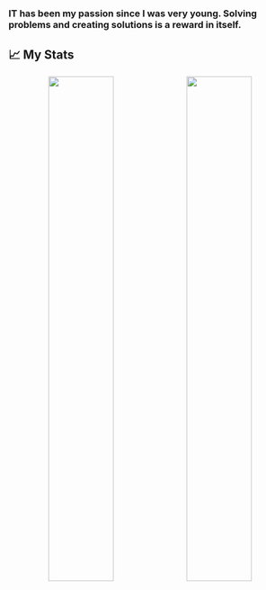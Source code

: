 ### IT has been my passion since I was very young. Solving problems and creating solutions is a reward in itself.

<!--
**EasyG0ing1/EasyG0ing1** is a ✨ _special_ ✨ repository because its `README.md` (this file) appears on your GitHub profile.

Here are some ideas to get you started:

- 🔭 I’m currently working on ...
- 🌱 I’m currently learning ...
- 👯 I’m looking to collaborate on ...
- 🤔 I’m looking for help with ...
- 💬 Ask me about ...
- 📫 How to reach me: ...
- 😄 Pronouns: ...
- ⚡ Fun fact: ...
-->
## 📈 My Stats
<p align="center">    
  <img width="48%" src="https://github-readme-stats.vercel.app/api?username=EasyG0ing1&show_icons=true&theme=tokyonight&show=reviews" />
  <img width="48%" src="https://github-readme-streak-stats.herokuapp.com/?user=EasyG0ing1&theme=tokyonight" />
</p>
